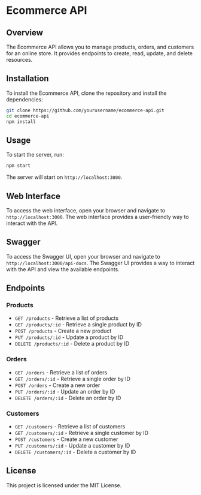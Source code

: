 # Ecommerce API

## Overview
The Ecommerce API allows you to manage products, orders, and customers for an online store. It provides endpoints to create, read, update, and delete resources.

## Installation
To install the Ecommerce API, clone the repository and install the dependencies:
```bash
git clone https://github.com/yourusername/ecommerce-api.git
cd ecommerce-api
npm install
```

## Usage
To start the server, run:
```bash
npm start
```
The server will start on `http://localhost:3000`.

## Web Interface
To access the web interface, open your browser and navigate to `http://localhost:3000`. The web interface provides a user-friendly way to interact with the API.

## Swagger
To access the Swagger UI, open your browser and navigate to `http://localhost:3000/api-docs`. The Swagger UI provides a way to interact with the API and view the available endpoints.

## Endpoints

### Products
- `GET /products` - Retrieve a list of products
- `GET /products/:id` - Retrieve a single product by ID
- `POST /products` - Create a new product
- `PUT /products/:id` - Update a product by ID
- `DELETE /products/:id` - Delete a product by ID

### Orders
- `GET /orders` - Retrieve a list of orders
- `GET /orders/:id` - Retrieve a single order by ID
- `POST /orders` - Create a new order
- `PUT /orders/:id` - Update an order by ID
- `DELETE /orders/:id` - Delete an order by ID

### Customers
- `GET /customers` - Retrieve a list of customers
- `GET /customers/:id` - Retrieve a single customer by ID
- `POST /customers` - Create a new customer
- `PUT /customers/:id` - Update a customer by ID
- `DELETE /customers/:id` - Delete a customer by ID

## License
This project is licensed under the MIT License.

